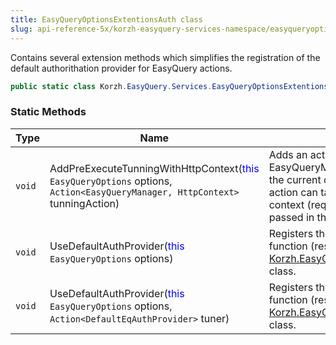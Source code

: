 ```yaml
---
title: EasyQueryOptionsExtentionsAuth class
slug: api-reference-5x/korzh-easyquery-services-namespace/easyqueryoptionsextentionsauth-class
---
```


Contains several extension methods which simplifies the registration  of the default authorithation provider for EasyQuery actions.
```csharp
public static class Korzh.EasyQuery.Services.EasyQueryOptionsExtentionsAuth

```

### Static Methods

| Type | Name | Description | 
| --- | --- | --- | 
| `void` | AddPreExecuteTunningWithHttpContext(<span style='color: blue'>this</span> `EasyQueryOptions` options, `Action<EasyQueryManager, HttpContext>` tunningAction) | Adds an action which allows to tune EasyQueryManager (e.g. add some conditions to the current query) before query execution.  This action can take into the account the current HTTP context (request parameters, current user) passed in the parameter. | 
| `void` | UseDefaultAuthProvider(<span style='color: blue'>this</span> `EasyQueryOptions` options) | Registers the defaul authentication provider - a function (resolver)  that returns and instance of [Korzh.EasyQuery.Services.DefaultEqAuthProvider](//easyquery/docs/api-reference-5x/korzh-easyquery-services-namespace/defaulteqauthprovider-class) class. | 
| `void` | UseDefaultAuthProvider(<span style='color: blue'>this</span> `EasyQueryOptions` options, `Action<DefaultEqAuthProvider>` tuner) | Registers the defaul authentication provider - a function (resolver)  that returns and instance of [Korzh.EasyQuery.Services.DefaultEqAuthProvider](//easyquery/docs/api-reference-5x/korzh-easyquery-services-namespace/defaulteqauthprovider-class) class. |